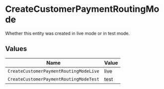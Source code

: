 # CreateCustomerPaymentRoutingMode

Whether this entity was created in live mode or in test mode.


## Values

| Name                                   | Value                                  |
| -------------------------------------- | -------------------------------------- |
| `CreateCustomerPaymentRoutingModeLive` | live                                   |
| `CreateCustomerPaymentRoutingModeTest` | test                                   |